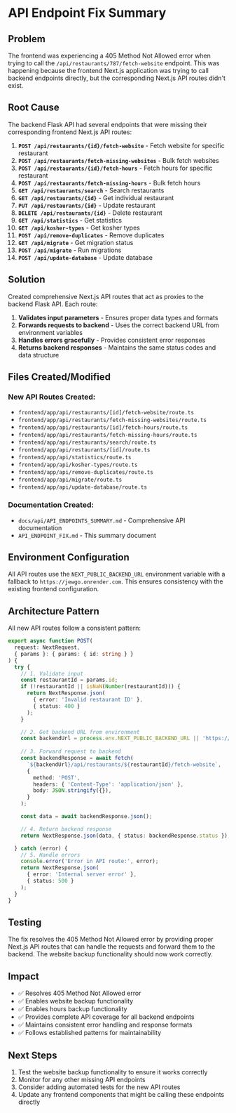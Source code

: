 # API Endpoint Fix Summary

## Problem
The frontend was experiencing a 405 Method Not Allowed error when trying to call the `/api/restaurants/787/fetch-website` endpoint. This was happening because the frontend Next.js application was trying to call backend endpoints directly, but the corresponding Next.js API routes didn't exist.

## Root Cause
The backend Flask API had several endpoints that were missing their corresponding frontend Next.js API routes:

1. **`POST /api/restaurants/{id}/fetch-website`** - Fetch website for specific restaurant
2. **`POST /api/restaurants/fetch-missing-websites`** - Bulk fetch websites
3. **`POST /api/restaurants/{id}/fetch-hours`** - Fetch hours for specific restaurant
4. **`POST /api/restaurants/fetch-missing-hours`** - Bulk fetch hours
5. **`GET /api/restaurants/search`** - Search restaurants
6. **`GET /api/restaurants/{id}`** - Get individual restaurant
7. **`PUT /api/restaurants/{id}`** - Update restaurant
8. **`DELETE /api/restaurants/{id}`** - Delete restaurant
9. **`GET /api/statistics`** - Get statistics
10. **`GET /api/kosher-types`** - Get kosher types
11. **`POST /api/remove-duplicates`** - Remove duplicates
12. **`GET /api/migrate`** - Get migration status
13. **`POST /api/migrate`** - Run migrations
14. **`POST /api/update-database`** - Update database

## Solution
Created comprehensive Next.js API routes that act as proxies to the backend Flask API. Each route:

1. **Validates input parameters** - Ensures proper data types and formats
2. **Forwards requests to backend** - Uses the correct backend URL from environment variables
3. **Handles errors gracefully** - Provides consistent error responses
4. **Returns backend responses** - Maintains the same status codes and data structure

## Files Created/Modified

### New API Routes Created:
- `frontend/app/api/restaurants/[id]/fetch-website/route.ts`
- `frontend/app/api/restaurants/fetch-missing-websites/route.ts`
- `frontend/app/api/restaurants/[id]/fetch-hours/route.ts`
- `frontend/app/api/restaurants/fetch-missing-hours/route.ts`
- `frontend/app/api/restaurants/search/route.ts`
- `frontend/app/api/restaurants/[id]/route.ts`
- `frontend/app/api/statistics/route.ts`
- `frontend/app/api/kosher-types/route.ts`
- `frontend/app/api/remove-duplicates/route.ts`
- `frontend/app/api/migrate/route.ts`
- `frontend/app/api/update-database/route.ts`

### Documentation Created:
- `docs/api/API_ENDPOINTS_SUMMARY.md` - Comprehensive API documentation
- `API_ENDPOINT_FIX.md` - This summary document

## Environment Configuration
All API routes use the `NEXT_PUBLIC_BACKEND_URL` environment variable with a fallback to `https://jewgo.onrender.com`. This ensures consistency with the existing frontend configuration.

## Architecture Pattern
All new API routes follow a consistent pattern:

```typescript
export async function POST(
  request: NextRequest,
  { params }: { params: { id: string } }
) {
  try {
    // 1. Validate input
    const restaurantId = params.id;
    if (!restaurantId || isNaN(Number(restaurantId))) {
      return NextResponse.json(
        { error: 'Invalid restaurant ID' },
        { status: 400 }
      );
    }

    // 2. Get backend URL from environment
    const backendUrl = process.env.NEXT_PUBLIC_BACKEND_URL || 'https://jewgo.onrender.com';
    
    // 3. Forward request to backend
    const backendResponse = await fetch(
      `${backendUrl}/api/restaurants/${restaurantId}/fetch-website`,
      {
        method: 'POST',
        headers: { 'Content-Type': 'application/json' },
        body: JSON.stringify({}),
      }
    );

    const data = await backendResponse.json();

    // 4. Return backend response
    return NextResponse.json(data, { status: backendResponse.status });

  } catch (error) {
    // 5. Handle errors
    console.error('Error in API route:', error);
    return NextResponse.json(
      { error: 'Internal server error' },
      { status: 500 }
    );
  }
}
```

## Testing
The fix resolves the 405 Method Not Allowed error by providing proper Next.js API routes that can handle the requests and forward them to the backend. The website backup functionality should now work correctly.

## Impact
- ✅ Resolves 405 Method Not Allowed error
- ✅ Enables website backup functionality
- ✅ Enables hours backup functionality
- ✅ Provides complete API coverage for all backend endpoints
- ✅ Maintains consistent error handling and response formats
- ✅ Follows established patterns for maintainability

## Next Steps
1. Test the website backup functionality to ensure it works correctly
2. Monitor for any other missing API endpoints
3. Consider adding automated tests for the new API routes
4. Update any frontend components that might be calling these endpoints directly 